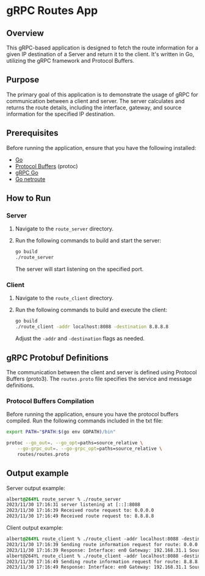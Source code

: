 # gRPC Routes App

## Overview

This gRPC-based application is designed to fetch the route information for a given IP destination of a Server and return it to the client. It's written in Go, utilizing the gRPC framework and Protocol Buffers.

## Purpose

The primary goal of this application is to demonstrate the usage of gRPC for communication between a client and server. The server calculates and returns the route details, including the interface, gateway, and source information for the specified IP destination.

## Prerequisites

Before running the application, ensure that you have the following installed:

- [Go](https://golang.org/doc/install)
- [Protocol Buffers](https://developers.google.com/protocol-buffers) (protoc)
- [gRPC Go](https://pkg.go.dev/google.golang.org/grpc)
- [Go netroute](https://pkg.go.dev/github.com/libp2p/go-netroute)

## How to Run

### Server

1. Navigate to the `route_server` directory.
2. Run the following commands to build and start the server:

    ```bash
    go build
    ./route_server
    ```

   The server will start listening on the specified port.

### Client

1. Navigate to the `route_client` directory.
2. Run the following commands to build and execute the client:

    ```bash
    go build
    ./route_client -addr localhost:8088 -destination 8.8.8.8
    ```

   Adjust the `-addr` and `-destination` flags as needed.

## gRPC Protobuf Definitions

The communication between the client and server is defined using Protocol Buffers (proto3). The `routes.proto` file specifies the service and message definitions.

### Protocol Buffers Compilation

Before running the application, ensure you have the protocol buffers compiled. Run the following commands included in the txt file:

```bash
export PATH="$PATH:$(go env GOPATH)/bin"

protoc --go_out=. --go_opt=paths=source_relative \
    --go-grpc_out=. --go-grpc_opt=paths=source_relative \
    routes/routes.proto
```

## Output example

Server output example:

```css
albert@264YL route_server % ./route_server
2023/11/30 17:16:31 server listening at [::]:8088
2023/11/30 17:16:39 Received route request to: 0.0.0.0
2023/11/30 17:16:49 Received route request to: 8.8.8.8
```

Client output example:
```css
albert@264YL route_client % ./route_client -addr localhost:8088 -destination 0.0.0.0
2023/11/30 17:16:39 Sending route information request for route: 0.0.0.0
2023/11/30 17:16:39 Response: Interface: en0 Gateway: 192.168.31.1 Source: 192.168.31.223
albert@264YL route_client % ./route_client -addr localhost:8088 -destination 8.8.8.8
2023/11/30 17:16:49 Sending route information request for route: 8.8.8.8
2023/11/30 17:16:49 Response: Interface: en0 Gateway: 192.168.31.1 Source: 192.168.31.223
```
